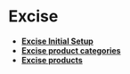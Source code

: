# Excise


- **[Excise Initial Setup](https://docs.erp.net/tech/modules/financials/excise/setup.html)**
- **[Excise product categories](https://docs.erp.net/tech/modules/financials/excise/excise-product-categories.html)**
- **[Excise products](https://docs.erp.net/tech/modules/financials/excise/excise-products.html)**
